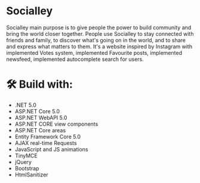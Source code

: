 # Socialley
Socialley main purpose is to give people the power to build community and bring the world closer together. People use Socialley to stay connected with friends and family, to discover what's going on in the world, and to share and express what matters to them. It's a website inspired by Instagram with implemented Votes system, implemented Favourite posts, implemented newsfeed, implemented autocomplete search for users.

# 🛠 Build with:
- .NET 5.0
- ASP.NET Core 5.0
- ASP.NET WebAPI 5.0
- ASP.NET CORE view components
- ASP.NET Core areas
- Entity Framework Core 5.0
- AJAX real-time Requests
- JavaScript and JS animations
- TinyMCE
- jQuery
- Bootstrap
- HtmlSanitizer
